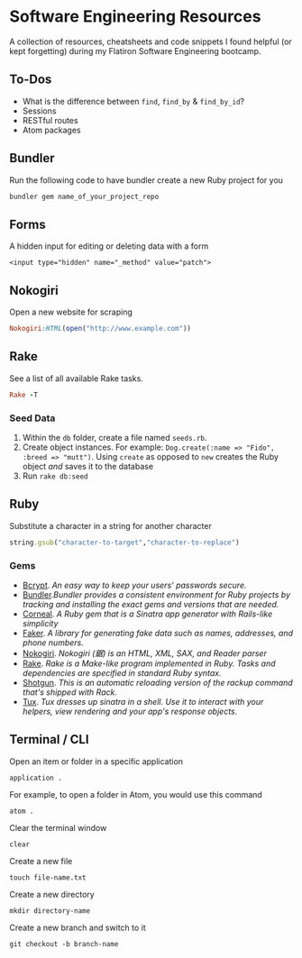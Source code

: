 # Software Engineering Resources

A collection of resources, cheatsheets and code snippets I found helpful (or kept forgetting) during my Flatiron Software Engineering bootcamp.

## To-Dos

- What is the difference between `find`, `find_by` & `find_by_id`?
- Sessions
- RESTful routes
- Atom packages

## Bundler

Run the following code to have bundler create a new Ruby project for you

```ruby
bundler gem name_of_your_project_repo
```

## Forms

A hidden input for editing or deleting data with a form

```
<input type="hidden" name="_method" value="patch">
```

## Nokogiri

Open a new website for scraping

```ruby
Nokogiri:HTML(open("http://www.example.com"))
```

## Rake

See a list of all available Rake tasks.

```ruby
Rake -T
```

### Seed Data

1. Within the `db` folder, create a file named `seeds.rb`.
1. Create object instances. For example:
`Dog.create(:name => "Fido", :breed => "mutt")`. Using `create` as opposed to `new` creates the Ruby object _and_ saves it to the database
1. Run `rake db:seed`

## Ruby

Substitute a character in a string for another character

```ruby
string.gsub("character-to-target","character-to-replace")
```

### Gems

- [Bcrypt](https://github.com/codahale/bcrypt-ruby). _An easy way to keep your users' passwords secure._
- [Bundler](https://bundler.io/)._Bundler provides a consistent environment for Ruby projects by tracking and installing the exact gems and versions that are needed._
- [Corneal](https://github.com/thebrianemory/corneal). _A Ruby gem that is a Sinatra app generator with Rails-like simplicity_
- [Faker](https://github.com/faker-ruby/faker). _A library for generating fake data such as names, addresses, and phone numbers._
- [Nokogiri](https://github.com/sparklemotion/nokogiri). _Nokogiri (鋸) is an HTML, XML, SAX, and Reader parser_
- [Rake](https://github.com/ruby/rake). _Rake is a Make-like program implemented in Ruby. Tasks and dependencies are specified in standard Ruby syntax._
- [Shotgun](https://github.com/rtomayko/shotgun). _This is an automatic reloading version of the rackup command that's shipped with Rack._
- [Tux](https://github.com/cldwalker/tux). _Tux dresses up sinatra in a shell. Use it to interact with your helpers, view rendering and your app's response objects._

## Terminal / CLI

Open an item or folder in a specific application
```
application .
```

For example, to open a folder in Atom, you would use this command

```
atom .
```

Clear the terminal window

```
clear
```

Create a new file

```
touch file-name.txt
```

Create a new directory

```
mkdir directory-name
```

Create a new branch and switch to it

```
git checkout -b branch-name
```
